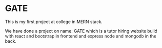 # GATE
This is my first project at college in MERN stack.

We have done a project on name: GATE which is a tutor hiring website build with react and bootstrap in frontend and express node and mongodb in the back.
